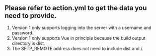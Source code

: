 ## Please refer to action.yml to get the data you need to provide.

1. Version 1 only supports logging into the server with a username and password.
2. Version 1 only supports Vue in principle because the build output directory is dist.
3. The SFTP_REMOTE address does not need to include dist and /.